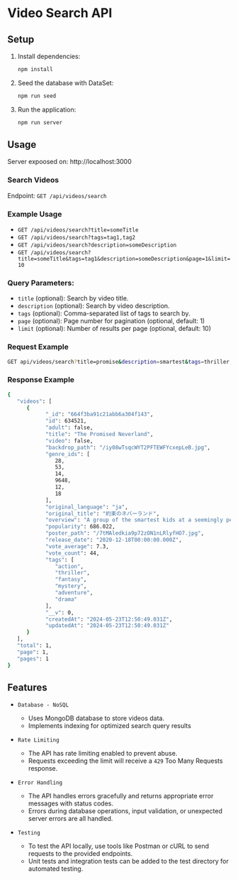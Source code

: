 # Video Search API

## Setup

1. Install dependencies:

   ```sh
   npm install
   ```

2. Seed the database with DataSet:

   ```sh
   npm run seed
   ```

3. Run the application:
   ```sh
   npm run server
   ```

## Usage

Server expoosed on: http://localhost:3000

### Search Videos

Endpoint: `GET /api/videos/search`

### Example Usage

- `GET /api/videos/search?title=someTitle`
- `GET /api/videos/search?tags=tag1,tag2`
- `GET /api/videos/search?description=someDescription`
- `GET /api/videos/search?title=someTitle&tags=tag1&description=someDescription&page=1&limit=10`

### Query Parameters:

- `title` (optional): Search by video title.
- `description` (optional): Search by video description.
- `tags` (optional): Comma-separated list of tags to search by.
- `page` (optional): Page number for pagination (optional, default: 1)
- `limit` (optional): Number of results per page (optional, default: 10)

### Request Example

   ```sh
   GET api/videos/search?title=promise&description=smartest&tags=thriller,action&page=1&limit=10
   ```

### Response Example

   ```sh
   {
      "videos": [
         {
               "_id": "664f3ba91c21abb6a304f143",
               "id": 634521,
               "adult": false,
               "title": "The Promised Neverland",
               "video": false,
               "backdrop_path": "/iy08wTsqcWYT2PFTEWFYcxepLeB.jpg",
               "genre_ids": [
                  28,
                  53,
                  14,
                  9648,
                  12,
                  18
               ],
               "original_language": "ja",
               "original_title": "約束のネバーランド",
               "overview": "A group of the smartest kids at a seemingly perfect orphanage uncover its dark secret, and they set in motion a dangerous and desperate escape plan.",
               "popularity": 686.022,
               "poster_path": "/7tMAledkia9p72zON1nLRlyfHO7.jpg",
               "release_date": "2020-12-18T00:00:00.000Z",
               "vote_average": 7.3,
               "vote_count": 44,
               "tags": [
                  "action",
                  "thriller",
                  "fantasy",
                  "mystery",
                  "adventure",
                  "drama"
               ],
               "__v": 0,
               "createdAt": "2024-05-23T12:50:49.031Z",
               "updatedAt": "2024-05-23T12:50:49.031Z"
         }
      ],
      "total": 1,
      "page": 1,
      "pages": 1
   }
   ```

## Features

- `Database - NoSQL`

  - Uses MongoDB database to store videos data.
  - Implements indexing for optimized search query results

- `Rate Limiting`

  - The API has rate limiting enabled to prevent abuse. 
  - Requests exceeding the limit will receive a `429` Too Many Requests response.

- `Error Handling`

  - The API handles errors gracefully and returns appropriate error messages with status codes.
  - Errors during database operations, input validation, or unexpected server errors are all handled.

- `Testing`

  - To test the API locally, use tools like Postman or cURL to send requests to the provided endpoints.
  - Unit tests and integration tests can be added to the test directory for automated testing.
